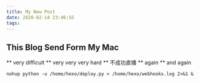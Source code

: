 ```yaml
---
title: My New Post
date: 2020-02-14 23:46:55
tags:
---
```


## This Blog Send Form My Mac
** very difficult
** very very very hard
** 不成功直播
** again
** and again
```
nohup python -u /home/hexo/deploy.py > /home/hexo/webhooks.log 2>&1 &
```
